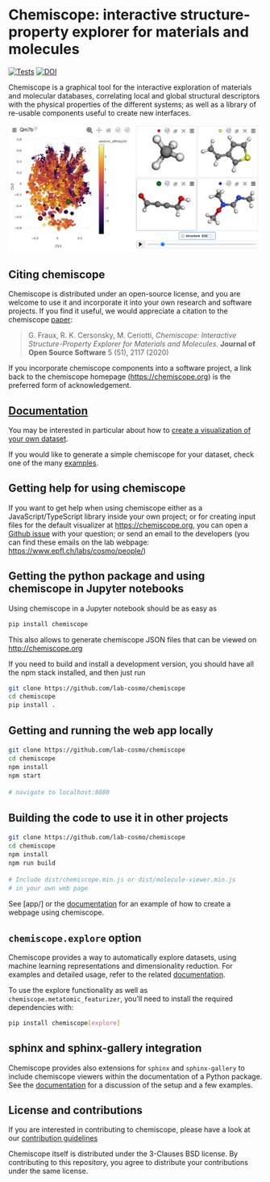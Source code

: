 # Chemiscope: interactive structure-property explorer for materials and molecules

[![Tests](https://github.com/lab-cosmo/chemiscope/actions/workflows/tests.yml/badge.svg)](https://github.com/lab-cosmo/chemiscope/actions/workflows/tests.yml)
[![DOI](https://joss.theoj.org/papers/10.21105/joss.02117/status.svg)](https://doi.org/10.21105/joss.02117)

Chemiscope is a graphical tool for the interactive exploration of materials and
molecular databases, correlating local and global structural descriptors with
the physical properties of the different systems; as well as a library of
re-usable components useful to create new interfaces.

![Default interface of chemiscope](docs/src/img/screenshot.png)

## Citing chemiscope

Chemiscope is distributed under an open-source license, and you are welcome to
use it and incorporate it into your own research and software projects.
If you find it useful, we would appreciate a citation to the chemiscope
[paper](https://doi.org/10.21105/joss.02117):

> G. Fraux, R. K. Cersonsky, M. Ceriotti, _Chemiscope: Interactive
> Structure-Property Explorer for Materials and Molecules._ **Journal of Open
> Source Software** 5 (51), 2117 (2020)

If you incorporate chemiscope components into a software project, a link back to
the chemiscope homepage (https://chemiscope.org) is the preferred form of
acknowledgement.

## [Documentation](https://chemiscope.org/docs/)

You may be interested in particular about how to [create a visualization of your
own dataset](https://chemiscope.org/docs/manual/input.html).

If you would like to generate a simple chemiscope for your dataset, check one
of the many [examples](https://chemiscope.org/docs/examples/index.html).

## Getting help for using chemiscope

If you want to get help when using chemiscope either as a JavaScript/TypeScript
library inside your own project; or for creating input files for the default
visualizer at https://chemiscope.org, you can open a [Github
issue](https://github.com/lab-cosmo/chemiscope/issues/new) with your question;
or send an email to the developers (you can find these emails on the lab
webpage: https://www.epfl.ch/labs/cosmo/people/)

## Getting the python package and using chemiscope in Jupyter notebooks

Using chemiscope in a Jupyter notebook should be as easy as

```bash
pip install chemiscope
```

This also allows to generate chemiscope JSON files that can be viewed on
http://chemiscope.org

If you need to build and install a development version, you should have all the
npm stack installed, and then just run

```bash
git clone https://github.com/lab-cosmo/chemiscope
cd chemiscope
pip install .
```

## Getting and running the web app locally

```bash
git clone https://github.com/lab-cosmo/chemiscope
cd chemiscope
npm install
npm start

# navigate to localhost:8080
```

## Building the code to use it in other projects

```bash
git clone https://github.com/lab-cosmo/chemiscope
cd chemiscope
npm install
npm run build

# Include dist/chemiscope.min.js or dist/molecule-viewer.min.js
# in your own web page
```

See [app/] or the [documentation](https://chemiscope.org/docs/embedding.html)
for an example of how to create a webpage using chemiscope.

## `chemiscope.explore` option

Chemiscope provides a way to automatically explore datasets, using machine
learning representations and dimensionality reduction. For examples and detailed
usage, refer to the related
[documentation](https://chemiscope.org/docs/examples/explore.html).

To use the explore functionality as well as `chemiscope.metatomic_featurizer`, you'll
need to install the required dependencies with:

```bash
pip install chemiscope[explore]
```

## sphinx and sphinx-gallery integration

Chemiscope provides also extensions for `sphinx` and `sphinx-gallery` to
include chemiscope viewers within the documentation of a Python package.
See the [documentation](https://chemiscope.org/docs/python/sphinx.html)
for a discussion of the setup and a few examples.

## License and contributions

If you are interested in contributing to chemiscope, please have a look at our
[contribution guidelines](Contributing.md)

Chemiscope itself is distributed under the 3-Clauses BSD license. By
contributing to this repository, you agree to distribute your contributions
under the same license.
